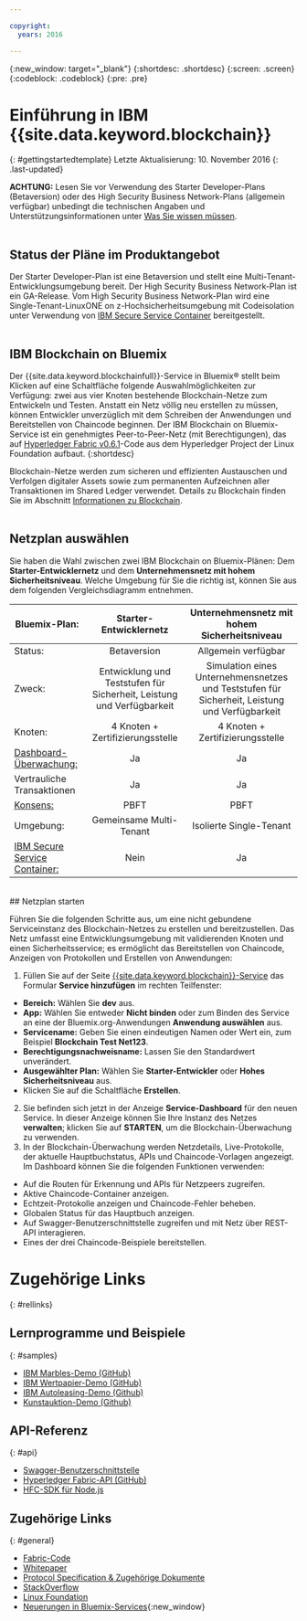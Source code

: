 ```yaml
---

copyright:
  years: 2016

---
```


{:new_window: target="_blank"}
{:shortdesc: .shortdesc}
{:screen: .screen}
{:codeblock: .codeblock}
{:pre: .pre}

# Einführung in IBM {{site.data.keyword.blockchain}}
{: #gettingstartedtemplate}
Letzte Aktualisierung: 10. November 2016
{: .last-updated}

**ACHTUNG:** Lesen Sie vor Verwendung des Starter Developer-Plans (Betaversion) oder des High Security Business Network-Plans (allgemein verfügbar) unbedingt die technischen Angaben und Unterstützungsinformationen unter [Was Sie wissen müssen](needtoknow.html).
<br><br>

## Status der Pläne im Produktangebot

Der Starter Developer-Plan ist eine Betaversion und stellt eine Multi-Tenant-Entwicklungsumgebung bereit. Der High Security Business Network-Plan ist ein GA-Release. Vom High Security Business Network-Plan wird eine Single-Tenant-LinuxONE on z-Hochsicherheitsumgebung mit Codeisolation unter Verwendung von [IBM Secure Service Container](etn_ssc.html) bereitgestellt.
<br><br>

## IBM Blockchain on Bluemix

Der {{site.data.keyword.blockchainfull}}-Service in Bluemix&reg; stellt beim Klicken auf eine Schaltfläche folgende Auswahlmöglichkeiten zur Verfügung: zwei aus vier Knoten bestehende Blockchain-Netze zum Entwickeln und Testen. Anstatt ein Netz völlig neu erstellen zu müssen, können Entwickler unverzüglich mit dem Schreiben der Anwendungen und Bereitstellen von Chaincode beginnen. Der IBM Blockchain on Bluemix-Service ist ein genehmigtes Peer-to-Peer-Netz (mit Berechtigungen), das auf  [Hyperledger Fabric v0.6.1](https://github.com/hyperledger/fabric/tree/v0.6)-Code aus dem Hyperledger Project der Linux Foundation aufbaut.
{:shortdesc}

Blockchain-Netze werden zum sicheren und effizienten Austauschen und Verfolgen digitaler Assets sowie zum permanenten Aufzeichnen aller Transaktionen im Shared Ledger verwendet. Details zu Blockchain finden Sie im Abschnitt [Informationen zu Blockchain](ibmblockchain_overview.html).
<br><br>

## Netzplan auswählen

Sie haben die Wahl zwischen zwei IBM Blockchain on Bluemix-Plänen: Dem **Starter-Entwicklernetz** und dem **Unternehmensnetz mit hohem Sicherheitsniveau**. Welche Umgebung für Sie die richtig ist, können Sie aus dem folgenden Vergleichsdiagramm entnehmen.

<!-- Commenting our for move to GA status jh 10/07/16
![](images/red_alert.png)  **The High Security Business Network** plan is a limited Beta offering; to select this plan, you must first request preapproval at [IBM Blockchain on IBM Bluemix](http://www-stage.watson.ibm.com/files/blockchain/bluemix.html). -->

| Bluemix-Plan:      | Starter-Entwicklernetz       | Unternehmensnetz mit hohem Sicherheitsniveau
| ------------------------- |:--------------------------:|:-----:|
| Status:    | Betaversion     | Allgemein verfügbar |
| Zweck:  |  Entwicklung und Teststufen für Sicherheit, Leistung und Verfügbarkeit |  Simulation eines Unternehmensnetzes und Teststufen für Sicherheit, Leistung und Verfügbarkeit |
| Knoten:    | 4 Knoten + Zertifizierungsstelle     | 4 Knoten + Zertifizierungsstelle |
| [Dashboard-Überwachung:](ibmblockchainmonitor.html) | Ja | Ja |
| Vertrauliche Transaktionen | Ja | Ja |
| [Konsens:](etn_pbft.html) | PBFT | PBFT |
| Umgebung:     | Gemeinsame Multi-Tenant | Isolierte Single-Tenant |
| [IBM Secure Service Container:](etn_ssc.html) | Nein | Ja |

<br>
## Netzplan starten

Führen Sie die folgenden Schritte aus, um eine nicht gebundene Serviceinstanz des Blockchain-Netzes zu erstellen und bereitzustellen.  Das Netz umfasst eine Entwicklungsumgebung mit validierenden Knoten und einen Sicherheitsservice; es ermöglicht das Bereitstellen von Chaincode, Anzeigen von Protokollen und Erstellen von Anwendungen:

1. Füllen Sie auf der Seite [{{site.data.keyword.blockchain}}-Service](https://console.ng.bluemix.net/catalog/services/blockchain/) das Formular **Service hinzufügen** im rechten Teilfenster:
  - **Bereich:** Wählen Sie **dev** aus.
  - **App:** Wählen Sie entweder **Nicht binden** oder zum Binden des Service an eine der Bluemix.org-Anwendungen **Anwendung auswählen** aus.
  - **Servicename:** Geben Sie einen eindeutigen Namen oder Wert ein, zum Beispiel **Blockchain Test Net123**.
  - **Berechtigungsnachweisname:** Lassen Sie den Standardwert unverändert.
  - **Ausgewählter Plan:** Wählen Sie **Starter-Entwickler** oder **Hohes Sicherheitsniveau** aus.
  - Klicken Sie auf die Schaltfläche **Erstellen**.
2.  Sie befinden sich jetzt in der Anzeige **Service-Dashboard** für den neuen Service. In dieser Anzeige können Sie Ihre Instanz des Netzes **verwalten**; klicken Sie auf **STARTEN**, um die Blockchain-Überwachung zu verwenden.
3.  In der Blockchain-Überwachung werden Netzdetails, Live-Protokolle, der aktuelle Hauptbuchstatus, APIs und Chaincode-Vorlagen angezeigt. Im Dashboard können Sie die folgenden Funktionen verwenden:
  - Auf die Routen für Erkennung und APIs für Netzpeers zugreifen.
  - Aktive Chaincode-Container anzeigen.
  - Echtzeit-Protokolle anzeigen und Chaincode-Fehler beheben.
  - Globalen Status für das Hauptbuch anzeigen.
  - Auf Swagger-Benutzerschnittstelle zugreifen und mit Netz über REST-API interagieren.
  - Eines der drei Chaincode-Beispiele bereitstellen.


# Zugehörige Links
{: #rellinks}
## Lernprogramme und Beispiele
{: #samples}
* [IBM Marbles-Demo (GitHub)](https://github.com/IBM-Blockchain/marbles)
* [IBM Wertpapier-Demo (GitHub)](https://github.com/IBM-Blockchain/cp-web#readme)
* [IBM Autoleasing-Demo (Github)](https://github.com/IBM-Blockchain/car-lease-demo/blob/master/README.md)
* [Kunstauktion-Demo (Github)](https://github.com/ITPeople-Blockchain/auction)

## API-Referenz
{: #api}
* [Swagger-Benutzerschnittstelle](https://obc-service-broker-staging.stage1.mybluemix.net/swagger)
* [Hyperledger Fabric-API (GitHub)](https://github.com/hyperledger/fabric/tree/v0.6/docs/API)
* [HFC-SDK für Node.js](https://github.com/hyperledger/fabric/tree/v0.6/sdk/node)

## Zugehörige Links
{: #general}
* [Fabric-Code](https://github.com/hyperledger/fabric)
* [Whitepaper](https://github.com/hyperledger/hyperledger/wiki/Whitepaper-WG)
* [Protocol Specification & Zugehörige Dokumente](https://github.com/hyperledger/fabric/tree/v0.6/docs)
* [StackOverflow](http://stackoverflow.com/questions/tagged/hyperledger)
* [Linux Foundation](https://www.hyperledger.org/)
* [Neuerungen in Bluemix-Services](http://www.ng.bluemix.net/docs/whatsnew/index.html#services_category){:new_window}


<!--
[Bluemix Pricing Sheet](https://console.ng.bluemix.net/pricing/)
[IBM Bluemix Prerequisites](https://developer.ibm.com/bluemix/support/#prereqs) -->
